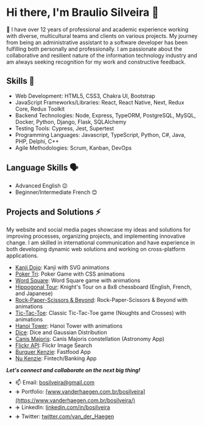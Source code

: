 # Hi there, I'm Braulio Silveira 👋


🔭 I have over 12 years of professional and academic experience working with diverse, multicultural teams and clients on various projects. My journey from being an administrative assistant to a software developer has been fulfilling both personally and professionally. I am passionate about the collaborative and resilient nature of the information technology industry and am always seeking recognition for my work and constructive feedback.


## Skills 🚀

- Web Development: HTML5, CSS3, Chakra UI, Bootstrap
- JavaScript Frameworks/Libraries: React, React Native, Next, Redux Core, Redux Toolkit
- Backend Technologies: Node, Express, TypeORM, PostgreSQL, MySQL, Docker, Python, Django, Flask, SQLAlchemy
- Testing Tools: Cypress, Jest, Supertest
- Programming Languages: Javascript, TypeScript, Python, C#, Java, PHP, Delphi, C++
- Agile Methodologies: Scrum, Kanban, DevOps


## Language Skills 🗣️


- Advanced English 😉
- Beginner/Intermediate French 😊


## Projects and Solutions ⚡


My website and social media pages showcase my ideas and solutions for improving processes, organizing projects, and implementing innovative change. I am skilled in international communication and have experience in both developing dynamic web solutions and working on cross-platform applications.

- [Kanji Dojo](https://www.vanderhaegen.com.br/kanji_dojo/): Kanji with SVG animations
- [Poker Tri](https://www.vanderhaegen.com.br/poker_tri/): Poker Game with CSS animations
- [Word Square](https://www.vanderhaegen.com.br/ws/): Word Square game with animations
- [Hippogonal Tour](https://www.vanderhaegen.com.br/knight_tour/): Knight's Tour on a 8x8 chessboard (English, French, and Japanese)
- [Rock-Paper-Scissors & Beyond](https://www.vanderhaegen.com.br/rps/): Rock-Paper-Scissors & Beyond with animations
- [Tic-Tac-Toe](https://www.vanderhaegen.com.br/jogo_da_velha/): Classic Tic-Tac-Toe game (Noughts and Crosses) with animations
- [Hanoi Tower](https://www.vanderhaegen.com.br/hanoi/): Hanoi Tower with animations
- [Dice](https://www.vanderhaegen.com.br/rolando_dados/): Dice and Gaussian Distribution
- [Canis Majoris](https://www.vanderhaegen.com.br/astro/): Canis Majoris constellation (Astronomy App)
- [Flickr API](https://www.vanderhaegen.com.br/flickrAPI/): Flickr Image Search
- [Burguer Kenzie](https://www.vanderhaegen.com.br/hamburgueria/): Fastfood App
- [Nu Kenzie](https://www.vanderhaegen.com.br/nukenzie/): Fintech/Banking App


***Let's connect and collaborate on the next big thing!***
- 📫 Email: bosilveira@gmail.com
- ✈️ Portfolio: [www.vanderhaegen.com.br/bosilveira](https://www.vanderhaegen.com.br/bosilveira/)
- ✈️ LinkedIn: [linkedin.com/in/bosilveira](https://www.linkedin.com/in/bosilveira/)
- ✈️ Twitter: [twitter.com/van_der_Haegen](https://twitter.com/van_der_Haegen/)

<!--
**bosilveira/bosilveira** is a ✨ _special_ ✨ repository because its `README.md` (this file) appears on your GitHub profile.

Here are some ideas to get you started:

- 🔭 I’m currently working on ...
- 🌱 I’m currently learning ...
- 👯 I’m looking to collaborate on ...
- 🤔 I’m looking for help with ...
- 💬 Ask me about ...
- 📫 How to reach me: ...
- 😄 Pronouns: ...
- ⚡ Fun fact: ...
-->
